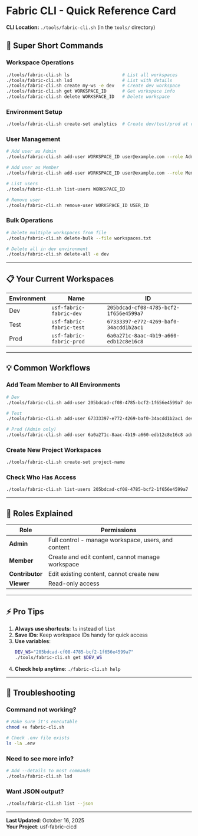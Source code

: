# Fabric CLI - Quick Reference Card

**CLI Location:** `./tools/fabric-cli.sh` (in the `tools/` directory)

## 🚀 Super Short Commands

### Workspace Operations
```bash
./tools/fabric-cli.sh ls                    # List all workspaces
./tools/fabric-cli.sh lsd                   # List with details
./tools/fabric-cli.sh create my-ws -e dev   # Create dev workspace
./tools/fabric-cli.sh get WORKSPACE_ID      # Get workspace info
./tools/fabric-cli.sh delete WORKSPACE_ID   # Delete workspace
```

### Environment Setup
```bash
./tools/fabric-cli.sh create-set analytics  # Create dev/test/prod at once
```

### User Management
```bash
# Add user as Admin
./tools/fabric-cli.sh add-user WORKSPACE_ID user@example.com --role Admin

# Add user as Member
./tools/fabric-cli.sh add-user WORKSPACE_ID user@example.com --role Member

# List users
./tools/fabric-cli.sh list-users WORKSPACE_ID

# Remove user
./tools/fabric-cli.sh remove-user WORKSPACE_ID USER_ID
```

### Bulk Operations
```bash
# Delete multiple workspaces from file
./tools/fabric-cli.sh delete-bulk --file workspaces.txt

# Delete all in dev environment
./tools/fabric-cli.sh delete-all -e dev
```

---

## 📋 Your Current Workspaces

| Environment | Name | ID |
|-------------|------|-----|
| Dev | `usf-fabric-fabric-dev` | `205bdcad-cf08-4785-bcf2-1f656e4599a7` |
| Test | `usf-fabric-fabric-test` | `67333397-e772-4269-baf0-34acdd1b2ac1` |
| Prod | `usf-fabric-fabric-prod` | `6a0a271c-8aac-4b19-a660-edb12c8e16c8` |

---

## 💡 Common Workflows

### Add Team Member to All Environments
```bash
# Dev
./tools/fabric-cli.sh add-user 205bdcad-cf08-4785-bcf2-1f656e4599a7 dev@example.com --role Member

# Test
./tools/fabric-cli.sh add-user 67333397-e772-4269-baf0-34acdd1b2ac1 dev@example.com --role Member

# Prod (Admin only)
./tools/fabric-cli.sh add-user 6a0a271c-8aac-4b19-a660-edb12c8e16c8 admin@example.com --role Admin
```

### Create New Project Workspaces
```bash
./tools/fabric-cli.sh create-set project-name
```

### Check Who Has Access
```bash
./tools/fabric-cli.sh list-users 205bdcad-cf08-4785-bcf2-1f656e4599a7
```

---

## 🎯 Roles Explained

| Role | Permissions |
|------|-------------|
| **Admin** | Full control - manage workspace, users, and content |
| **Member** | Create and edit content, cannot manage workspace |
| **Contributor** | Edit existing content, cannot create new |
| **Viewer** | Read-only access |

---

## ⚡ Pro Tips

1. **Always use shortcuts**: `ls` instead of `list`
2. **Save IDs**: Keep workspace IDs handy for quick access
3. **Use variables**: 
   ```bash
   DEV_WS="205bdcad-cf08-4785-bcf2-1f656e4599a7"
   ./tools/fabric-cli.sh get $DEV_WS
   ```
4. **Check help anytime**: `./fabric-cli.sh help`

---

## 🔧 Troubleshooting

### Command not working?
```bash
# Make sure it's executable
chmod +x fabric-cli.sh

# Check .env file exists
ls -la .env
```

### Need to see more info?
```bash
# Add --details to most commands
./tools/fabric-cli.sh lsd
```

### Want JSON output?
```bash
./tools/fabric-cli.sh list --json
```

---

**Last Updated**: October 16, 2025  
**Your Project**: usf-fabric-cicd
